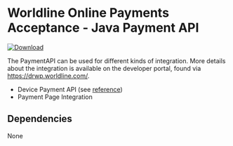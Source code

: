 # Worldline Online Payments Acceptance - Java Payment API

[ ![Download](https://api.bintray.com/packages/worldlinenordics/payment-api/payment-api/images/download.svg) ](https://bintray.com/worldlinenordics/payment-api/payment-api/_latestVersion)

The PaymentAPI can be used for different kinds of integration. More details about 
the integration is available on the developer portal, found via https://drwp.worldline.com/.

* Device Payment API (see [reference](docs/device-payment-api.md))
* Payment Page Integration 



## Dependencies

None



